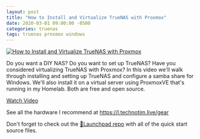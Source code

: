 ```yaml
---
layout: post
title: "How to Install and Virtualize TrueNAS with Proxmox"
date: 2020-03-01 09:00:00 -0500
categories: truenas
tags: truenas proxmox windows
---
```


[![How to Install and Virtualize TrueNAS with Proxmox](https://img.youtube.com/vi/iva4DmOmSTc/0.jpg)](https://www.youtube.com/watch?v=iva4DmOmSTc "How to Install and Virtualize TrueNAS with Proxmox")

Do you want a DIY NAS?  Do you want to set up TrueNAS?  Have you considered virtualizing TrueNAS with Proxmox?  In this video we'll walk through installing and setting up TrueNAS and configure a samba share for Windows.  We'll also install it on a virtual server using ProxmoxVE that's running in my Homelab.  Both are free and open source.

[Watch Video](https://www.youtube.com/watch?v=iva4DmOmSTc)

See all the hardware I recommend at <https://l.technotim.live/gear>

Don't forget to check out the [🚀Launchpad repo](https://l.technotim.live/quick-start) with all of the quick start source files.